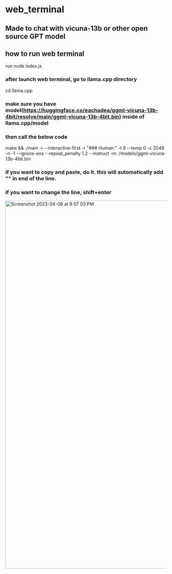 # web_terminal

## Made to chat with vicuna-13b or other open source GPT model

## how to run web terminal
run node index.js

### after launch web terminal, go to llama.cpp directory
cd llama.cpp

### make sure you have model(https://huggingface.co/eachadea/ggml-vicuna-13b-4bit/resolve/main/ggml-vicuna-13b-4bit.bin) inside of llama.cpp/model 

### then call the below code

make && ./main -i --interactive-first -r "### Human:" -t 8 --temp 0 -c 2048 -n -1 --ignore-eos --repeat_penalty 1.2 --instruct -m ./models/ggml-vicuna-13b-4bit.bin

### if you want to copy and paste, do it. this will automatically add "\" in end of the line. 
### if you want to change the line, shift+enter


<img width="1149" alt="Screenshot 2023-04-06 at 9 07 03 PM" src="https://user-images.githubusercontent.com/5060944/230387633-30a46b66-a905-4e99-885c-d2e52a1dae1a.png">
